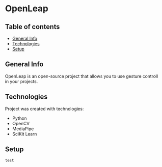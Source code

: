# OpenLeap

## Table of contents
* [General Info](#general-info)
* [Technologies](#technologies)
* [Setup](#setup)

## General Info
OpenLeap is an open-source project that allows you to use gesture controll in your projects. 

## Technologies

Project was created with technologies:

* Python
* OpenCV
* MediaPipe
* SciKit Learn

## Setup
```
test
```
